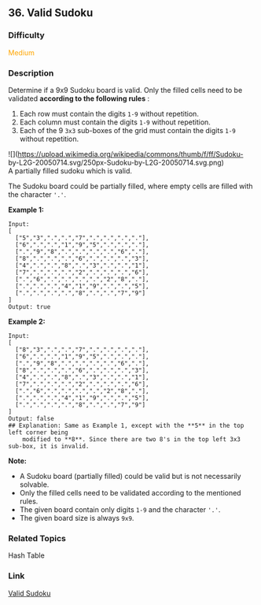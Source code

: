 ## 36. Valid Sudoku
### Difficulty

 <font color=orange>Medium</font>

### Description

Determine if a 9x9 Sudoku board is valid. Only the filled cells need to be
validated  **according to the following rules** :

  1. Each row must contain the digits `1-9` without repetition.
  2. Each column must contain the digits `1-9` without repetition.
  3. Each of the 9 `3x3` sub-boxes of the grid must contain the digits `1-9` without repetition.

![](https://upload.wikimedia.org/wikipedia/commons/thumb/f/ff/Sudoku-
by-L2G-20050714.svg/250px-Sudoku-by-L2G-20050714.svg.png)  
A partially filled sudoku which is valid.

The Sudoku board could be partially filled, where empty cells are filled with
the character `'.'`.

**Example 1:**
            Input:    [      ["5","3",".",".","7",".",".",".","."],      ["6",".",".","1","9","5",".",".","."],      [".","9","8",".",".",".",".","6","."],      ["8",".",".",".","6",".",".",".","3"],      ["4",".",".","8",".","3",".",".","1"],      ["7",".",".",".","2",".",".",".","6"],      [".","6",".",".",".",".","2","8","."],      [".",".",".","4","1","9",".",".","5"],      [".",".",".",".","8",".",".","7","9"]    ]    Output: true    

**Example 2:**
            Input:    [      ["8","3",".",".","7",".",".",".","."],      ["6",".",".","1","9","5",".",".","."],      [".","9","8",".",".",".",".","6","."],      ["8",".",".",".","6",".",".",".","3"],      ["4",".",".","8",".","3",".",".","1"],      ["7",".",".",".","2",".",".",".","6"],      [".","6",".",".",".",".","2","8","."],      [".",".",".","4","1","9",".",".","5"],      [".",".",".",".","8",".",".","7","9"]    ]    Output: false    ## Explanation: Same as Example 1, except with the **5** in the top left corner being         modified to **8**. Since there are two 8's in the top left 3x3 sub-box, it is invalid.    

**Note:**

  * A Sudoku board (partially filled) could be valid but is not necessarily solvable.
  * Only the filled cells need to be validated according to the mentioned rules.
  * The given board contain only digits `1-9` and the character `'.'`.
  * The given board size is always `9x9`.


### Related Topics

Hash Table


### Link
[Valid Sudoku](https://leetcode.com/problems/valid-sudoku)
